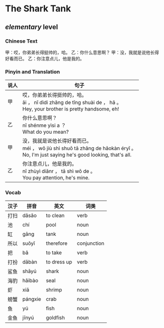 # The Shark Tank
## *elementary* level

### Chinese Text
甲：哎，你弟弟长得挺帅的，哈。
乙：你什么意思啊？
甲：没，我就是说他长得好看而已。
乙：你注意点儿，他是我的。

### Pinyin and Translation
|说人|句子|
|----|----|
|甲|哎，你弟弟长得挺帅的，哈。<br />āi ， nǐ dìdi zhǎng de tǐng shuài de ， hā 。<br />Hey, your brother is pretty handsome, eh!|
|乙|你什么意思啊？<br />nǐ shénme yìsi a ？<br />What do you mean?|
|甲|没，我就是说他长得好看而已。<br />méi ， wǒ jiù shì shuō tā zhǎng de hǎokàn éryǐ 。<br />No, I'm just saying he's good looking, that's all.|
|乙|你注意点儿，他是我的。<br />nǐ zhùyì diǎnr ， tā shì wǒ de 。<br />You pay attention, he's mine.|
### Vocab
|汉子|拼音|英文|词类|
|----|----|----|----|
|打扫|dǎsǎo|to clean|verb|
|池|chí|pool|noun|
|缸|gāng|tank|noun|
|所以|suǒyǐ|therefore|conjunction|
|把|bǎ|to take|verb|
|打扮|dǎbàn|to dress up|verb|
|鲨鱼|shāyú|shark|noun|
|海豹|hǎibào|seal|noun|
|虾|xiā|shrimp|noun|
|螃蟹|pángxie|crab|noun|
|鱼|yú|fish|noun|
|金鱼|jīnyú|goldfish|noun|